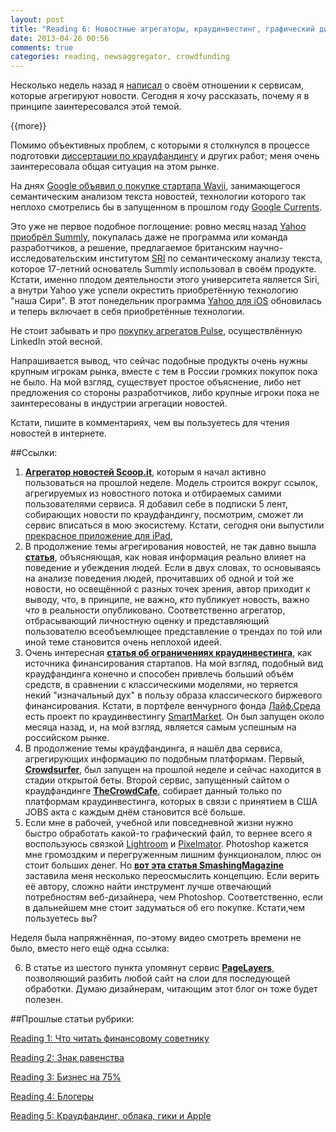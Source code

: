 ```yaml
---
layout: post
title: "Reading 6: Новостные агрегаторы, краудинвестинг, графический дизайн"
date: 2013-04-26 00:56
comments: true
categories: reading, newsaggregator, crowdfunding
---
```


Несколько недель назад я [написал](http://blog.vonoiral.com/post/news-aggregator-) о своём отношении к сервисам, которые агрегируют новости. Сегодня я хочу рассказать, почему я в принципе заинтересовался этой темой.

{{more}}
 
Помимо объективных проблем, с которыми я столкнулся в процессе подготовки [диссертации по краудфандингу](http://blog.vonoiral.com/post/crowdfunding) и других работ; меня очень заинтересовала общая ситуация на этом рынке.

На днях [Google объявил о покупке стартапа Wavii](http://news.cnet.com/8301-1023_3-57581586-93/wavii-confirms-its-takeover-by-google/), занимающегося семантическим анализом текста новостей, технологии которого так неплохо смотрелись бы в запущенном в прошлом году [Google Currents](http://www.google.com/producer/currents). 

Это уже не первое подобное поглощение: ровно месяц назад [Yahoo приобрёл Summly](http://summly.com), покупалась даже не программа или команда разработчиков, а решение, предлагаемое британским научно-исследовательским институтом [SRI](http://www.sri.com) по семантическому анализу текста, которое 17-летний основатель Summly использовал в своём продукте. Кстати, именно плодом деятельности этого университета является Siri, а внутри Yahoo уже успели окрестить приобретённую технологию "наша Сири". В этот понедельник программа [Yahoo для iOS](https://itunes.apple.com/us/app/yahoo!/id304158842?mt=8) обновилась и теперь включает в себя приобретённые технологии.

Не стоит забывать и про [покупку агрегатов Pulse](http://betabeat.com/2013/04/youtube-facebook-pulse-linkedin/), осуществлённую LinkedIn этой весной.

Напрашивается вывод, что сейчас подобные продукты очень нужны крупным игрокам рынка, вместе с тем в России громких покупок пока не было. На мой взгляд, существует простое объяснение, либо нет предложения со стороны разработчиков, либо крупные игроки пока не заинтересованы в индустрии агрегации новостей.

Кстати, пишите в комментариях, чем вы пользуетесь для чтения новостей в интернете.

##Ссылки:

1. **[Агрегатор новостей Scoop.it](http://www.scoop.it)**, которым я начал активно пользоваться на прошлой неделе. Модель строится вокруг ссылок, агрегируемых из новостного потока и отбираемых самими пользователями сервиса. Я добавил себе в подписки 5 лент, собирающих новости по краудфандингу, посмотрим, сможет ли сервис вписаться в мою экосистему. Кстати, сегодня они выпустили [прекрасное приложение для iPad](https://itunes.apple.com/us/app/read.it!/id610604570?mt=8),
2. В продолжение темы агрегирования новостей, не так давно вышла **[статья](http://seattletimes.com/html/opinion/2020793300_cassrsunsteincolumnclosemindedxml.html?syndication=rss)**, объясняющая, как новая информация реально влияет на поведение и убеждения людей. Если в двух словах, то основываясь на анализе поведения людей, прочитавших об одной и той же новости, но освещённой с разных точек зрения, автор приходит к выводу, что, в принципе, не важно, *кто* публикует новость, важно *что* в реальности опубликовано. Соответственно агрегатор, отбрасывающий личностную оценку и представляющий пользователю всеобъемлющее представление о трендах по той или иной теме становится очень неплохой идеей. 
3. Очень интересная **[статья об ограничениях краудинвестинга](http://www.jdsupra.com/legalnews/the-trouble-with-crowdfunding-81358/)**, как источника финансирования стартапов. На мой взгляд, подобный вид краудфандинга конечно и способен привлечь больший объём средств, в сравнении с классическими моделями, но теряется некий "изначальный дух" в пользу образа классического биржевого финансирования. Кстати, в портфеле венчурного фонда [Лайф.Среда](http://lifesreda.ru) есть проект по краудинвестингу [SmartMarket](https://smartmarket.net). Он был запущен около месяца назад, и, на мой взгляд, является самым успешным на российском рынке.
6. В продолжение темы краудфандинга, я нашёл два сервиса, агрегирующих информацию по подобным платформам. Первый, **[Crowdsurfer](http://www.crowdsurfer.co)**, был запущен на прошлой неделе и сейчас находится в стадии открытой беты. Второй сервис, запущенный сайтом о краудфандинге **[TheCrowdCafe](http://www.thecrowdcafe.com/resources/portal-database/)**, собирает данный только по платформам краудинвестинга, которых в связи с принятием в США JOBS акта с каждым днём становится всё больше.
4. Если мне в рабочей, учебной или повседневной жизни нужно быстро обработать какой-то графический файл, то вернее всего я воспользуюсь связкой [Lightroom](http://www.adobe.com/uk/products/photoshop-lightroom.html) и [Pixelmator](http://www.pixelmator.com). Photoshop кажется мне громоздким и перегруженным лишним функционалом, плюс он стоит больших денег. Но **[вот эта статья SmashingMagazine](http://www.smashingmagazine.com/2013/04/22/repurposing-photoshop/)** заставила меня несколько переосмыслить концепцию. Если верить её автору, сложно найти инструмент лучше отвечающий потребностям веб-дизайнера, чем Photoshop. Соответственно, если в дальнейшем мне стоит задуматься об его покупке. Кстати,чем пользуетесь вы? 


Неделя была напряжнённая, по-этому видео смотреть времени не было, вместо него ещё одна ссылка:

6. В статье из шестого пункта упомянут сервис **[PageLayers](http://www.pagelayers.com)**, позволяющий разбить любой сайт на слои для последующей обработки. Думаю дизайнерам, читающим этот блог он тоже будет полезен.    


##Прошлые статьи рубрики:

[Reading 1: Что читать финансовому советнику](http://blog.vonoiral.com/post/reading-1-)

[Reading 2: Знак равенства](http://blog.vonoiral.com/post/reading-2-)

[Reading 3: Бизнес на 75%](http://blog.vonoiral.com/post/reading-3-75) 

[Reading 4: Блогеры](http://blog.vonoiral.com/post/reading-4-)

[Reading 5: Краудфандинг, облака, гики и Apple](http://blog.vonoiral.com/post/reading-5-apple)

